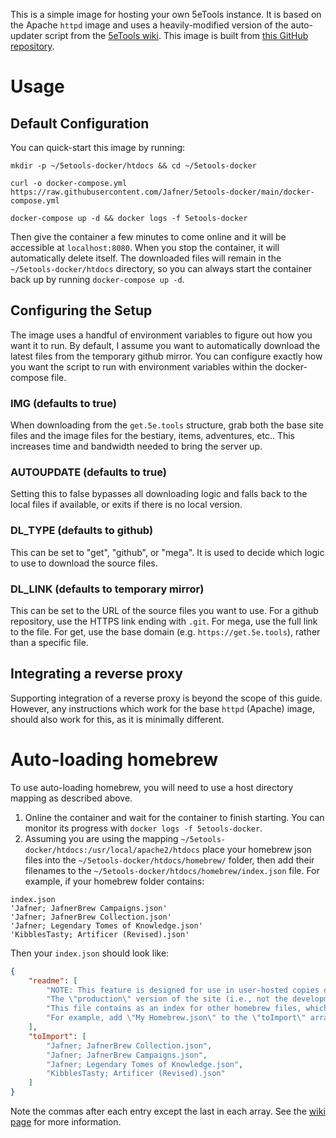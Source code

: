 This is a simple image for hosting your own 5eTools instance. It is based on the Apache `httpd` image and uses a heavily-modified version of the auto-updater script from the [5eTools wiki](https://wiki.5e.tools/index.php/5eTools_Install_Guide). This image is built from [this GitHub repository](https://github.com/Jafner/5etools-docker). 

# Usage

## Default Configuration
You can quick-start this image by running:

`mkdir -p ~/5etools-docker/htdocs && cd ~/5etools-docker`

`curl -o docker-compose.yml https://raw.githubusercontent.com/Jafner/5etools-docker/main/docker-compose.yml`

`docker-compose up -d && docker logs -f 5etools-docker`

Then give the container a few minutes to come online and it will be accessible at `localhost:8080`.
When you stop the container, it will automatically delete itself. The downloaded files will remain in the `~/5etools-docker/htdocs` directory, so you can always start the container back up by running `docker-compose up -d`.

## Configuring the Setup
The image uses a handful of environment variables to figure out how you want it to run. 
By default, I assume you want to automatically download the latest files from the temporary github mirror. You can configure exactly how you want the script to run with environment variables within the docker-compose file.

### IMG (defaults to true)
When downloading from the `get.5e.tools` structure, grab both the base site files and the image files for the bestiary, items, adventures, etc.. This increases time and bandwidth needed to bring the server up.

### AUTOUPDATE (defaults to true)
Setting this to false bypasses all downloading logic and falls back to the local files if available, or exits if there is no local version.

### DL_TYPE (defaults to github)
This can be set to "get", "github", or "mega". It is used to decide which logic to use to download the source files.

### DL_LINK (defaults to temporary mirror)
This can be set to the URL of the source files you want to use. For a github repository, use the HTTPS link ending with `.git`. For mega, use the full link to the file. For get, use the base domain (e.g. `https://get.5e.tools`), rather than a specific file.


## Integrating a reverse proxy
Supporting integration of a reverse proxy is beyond the scope of this guide. 
However, any instructions which work for the base `httpd` (Apache) image, should also work for this, as it is minimally different.

# Auto-loading homebrew
To use auto-loading homebrew, you will need to use a host directory mapping as described above. 

1. Online the container and wait for the container to finish starting. You can monitor its progress with `docker logs -f 5etools-docker`.
2. Assuming you are using the mapping `~/5etools-docker/htdocs:/usr/local/apache2/htdocs` place your homebrew json files into the `~/5etools-docker/htdocs/homebrew/` folder, then add their filenames to the `~/5etools-docker/htdocs/homebrew/index.json` file.
For example, if your homebrew folder contains:
```
index.json
'Jafner; JafnerBrew Campaigns.json'
'Jafner; JafnerBrew Collection.json'
'Jafner; Legendary Tomes of Knowledge.json'
'KibblesTasty; Artificer (Revised).json'
```
Then your `index.json` should look like:
```json
{
    "readme": [
        "NOTE: This feature is designed for use in user-hosted copies of the site, and not for integrating \"official\" 5etools content.",
        "The \"production\" version of the site (i.e., not the development ZIP) has this feature disabled. You can re-enable it by replacing `IS_DEPLOYED = \"X.Y.Z\";` in the file `js/utils.js`, with `IS_DEPLOYED = undefined;`",
        "This file contains as an index for other homebrew files, which should be placed in the same directory.",
        "For example, add \"My Homebrew.json\" to the \"toImport\" array below, and have a valid JSON homebrew file in this (\"homebrew/\") directory."
    ],
    "toImport": [
        "Jafner; JafnerBrew Collection.json",
        "Jafner; JafnerBrew Campaigns.json",
        "Jafner; Legendary Tomes of Knowledge.json",
        "KibblesTasty; Artificer (Revised).json"
    ]
}
```
Note the commas after each entry except the last in each array.
See the [wiki page](https://wiki.5e.tools/index.php/5eTools_Install_Guide) for more information. 